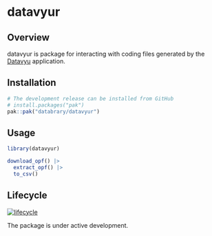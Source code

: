
<!-- README.md is generated from README.Rmd. Please edit that file -->

# datavyur <a href="https://databrary.github.io/datavyur"></a>

<!-- badges: start -->
<!-- [![CRAN_Status_Badge](https://www.r-pkg.org/badges/version/databraryr)](https://cran.r-project.org/package=databraryr) -->
<!-- badges: end -->

## Overview

datavyur is package for interacting with coding files generated by the
[Datavyu](https://datavyu.org) application.

## Installation

``` r
# The development release can be installed from GitHub
# install.packages("pak")
pak::pak("databrary/datavyur")
```

## Usage

``` r
library(datavyur)

download_opf() |>
  extract_opf() |>
  to_csv()
```

## Lifecycle

[![lifecycle](https://img.shields.io/badge/lifecycle-experimental-orange.svg)](https://lifecycle.r-lib.org/articles/stages.html)

The package is under active development.
